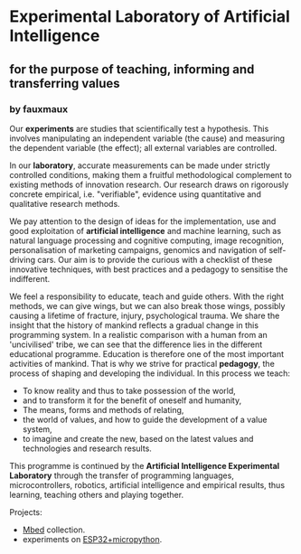 # Experimental Laboratory of Artificial Intelligence
[//]: # (## www.elai.hu)
## for the purpose of teaching, informing and transferring values
### by fauxmaux

[//]: # (This may be the most platform independent comment)
[comment]: <> (This is a comment too, it will not be included)

<!--
You can use the [editor on GitHub](https://github.com/fauxmaux/fauxmaux.github.io/edit/main/README.md) to maintain and preview the content for your website in Markdown files.

Whenever you commit to this repository, GitHub Pages will run [Jekyll](https://jekyllrb.com/) to rebuild the pages in your site, from the content in your Markdown files.

### Markdown

Markdown is a lightweight and easy-to-use syntax for styling your writing. It includes conventions for

```markdown
Syntax highlighted code block

# Header 1
## Header 2
### Header 3

- Bulleted
- List

1. Numbered
2. List

**Bold** and _Italic_ and `Code` text

[Link](url) and ![Image](src)
```

For more details see [GitHub Flavored Markdown](https://guides.github.com/features/mastering-markdown/).

### Jekyll Themes

Your Pages site will use the layout and styles from the Jekyll theme you have selected in your [repository settings](https://github.com/fauxmaux/fauxmaux.github.io/settings/pages). The name of this theme is saved in the Jekyll `_config.yml` configuration file.

### Support or Contact

Having trouble with Pages? Check out our [documentation](https://docs.github.com/categories/github-pages-basics/) or [contact support](https://support.github.com/contact) and we’ll help you sort it out.
-->

Our **experiments** are studies that scientifically test a hypothesis. This involves manipulating an independent variable (the cause) and measuring the dependent variable (the effect); all external variables are controlled.

In our **laboratory**, accurate measurements can be made under strictly controlled conditions, making them a fruitful methodological complement to existing methods of innovation research.  Our research draws on rigorously concrete empirical, i.e. "verifiable", evidence using quantitative and qualitative research methods.

We pay attention to the design of ideas for the implementation, use and good exploitation of **artificial intelligence** and machine learning, such as natural language processing and cognitive computing, image recognition, personalisation of marketing campaigns, genomics and navigation of self-driving cars. Our aim is to provide the curious with a checklist of these innovative techniques, with best practices and a pedagogy to sensitise the indifferent.

We feel a responsibility to educate, teach and guide others. With the right methods, we can give wings, but we can also break those wings, possibly causing a lifetime of fracture, injury, psychological trauma. We share the insight that the history of mankind reflects a gradual change in this programming system. In a realistic comparison with a human from an 'uncivilised' tribe, we can see that the difference lies in the different educational programme. Education is therefore one of the most important activities of mankind. That is why we strive for practical **pedagogy**, the process of shaping and developing the individual.
In this process we teach:
- To know reality and thus to take possession of the world,
- and to transform it for the benefit of oneself and humanity,
- The means, forms and methods of relating,
- the world of values, and how to guide the development of a value system,
- to imagine and create the new, based on the latest values and technologies and research results.

This programme is continued by the **Artificial Intelligence Experimental Laboratory** through the transfer of programming languages, microcontrollers, robotics, artificial intelligence and empirical results, thus learning, teaching others and playing together.

Projects:
- [Mbed](https://github.com/fauxmaux/fauxmaux.github.io/tree/main/Mbed) collection.
- experiments on [ESP32+micropython](https://github.com/fauxmaux/fauxmaux.github.io/tree/main/micropython_ESP32).
